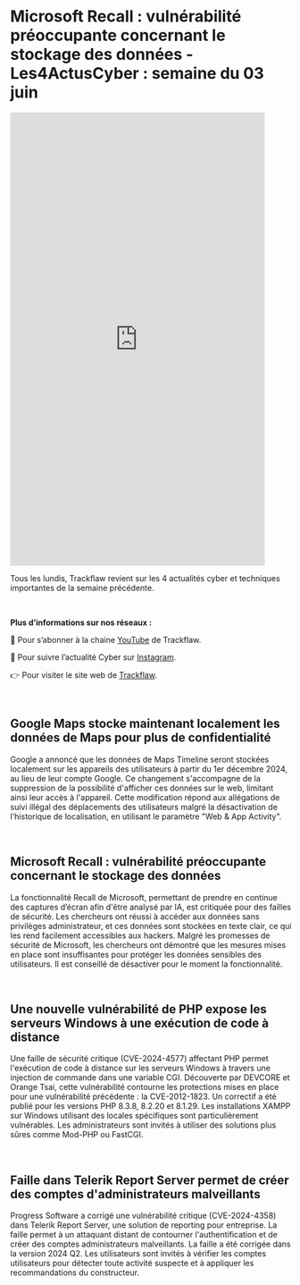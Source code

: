 # Microsoft Recall : vulnérabilité préoccupante concernant le stockage des données - Les4ActusCyber : semaine du 03 juin

    
<div class="flex-container">
   <div class="flex-items">
   <iframe width="456" height="811" src="https://www.youtube.com/embed/Suao__QXXeA" title="Microsoft Recall : vulnérabilité préoccupante concernant le stockage des données - #Les4ActusCyber : semaine du 03 juin" frameborder="0" allow="accelerometer; autoplay; clipboard-write; encrypted-media; gyroscope; picture-in-picture; web-share" allowfullscreen></iframe>
   </div>

   <div class="flex-items">
      <p>Tous les lundis, Trackflaw revient sur les 4 actualités cyber et techniques importantes de la semaine précédente.</p>
      <br>
      <p><strong>Plus d’informations sur nos réseaux :</strong></p>
      <p>🔴 Pour s’abonner à la chaine <a href="https://www.youtube.com/@trackflaw" target="_blank" rel="noopener noreffer ">YouTube</a> de Trackflaw.</p>
      <p>📸 Pour suivre l’actualité Cyber sur <a href="https://www.instagram.com/trackflaw/" target="_blank" rel="noopener noreffer ">Instagram</a>.</p>
      <p>👉 Pour visiter le site web de <a href="https://trackflaw.com" target="_blank" rel="noopener noreffer ">Trackflaw</a>.</p>
   </div>
</div>

    
<br>

## Google Maps stocke maintenant localement les données de Maps pour plus de confidentialité

Google a annoncé que les données de Maps Timeline seront stockées localement sur les appareils des utilisateurs à partir du 1er décembre 2024, au lieu de leur compte Google. Ce changement s'accompagne de la suppression de la possibilité d'afficher ces données sur le web, limitant ainsi leur accès à l'appareil.
Cette modification répond aux allégations de suivi illégal des déplacements des utilisateurs malgré la désactivation de l'historique de localisation, en utilisant le paramètre "Web & App Activity".


<br>

## Microsoft Recall : vulnérabilité préoccupante concernant le stockage des données

La fonctionnalité Recall de Microsoft, permettant de prendre en continue des captures d’écran afin d'être analysé par IA, est critiquée pour des failles de sécurité. Les chercheurs ont réussi à accéder aux données sans privilèges administrateur, et ces données sont stockées en texte clair, ce qui les rend facilement accessibles aux hackers.
Malgré les promesses de sécurité de Microsoft, les chercheurs ont démontré que les mesures mises en place sont insuffisantes pour protéger les données sensibles des utilisateurs. Il est conseillé de désactiver pour le moment la fonctionnalité.


<br>

## Une nouvelle vulnérabilité de PHP expose les serveurs Windows à une exécution de code à distance

Une faille de sécurité critique (CVE-2024-4577) affectant PHP permet l'exécution de code à distance sur les serveurs Windows à travers une injection de commande dans une variable CGI. Découverte par DEVCORE et Orange Tsai, cette vulnérabilité contourne les protections mises en place pour une vulnérabilité précédente : la CVE-2012-1823.
Un correctif a été publié pour les versions PHP 8.3.8, 8.2.20 et 8.1.29. Les installations XAMPP sur Windows utilisant des locales spécifiques sont particulièrement vulnérables. Les administrateurs sont invités à utiliser des solutions plus sûres comme Mod-PHP ou FastCGI.


<br>

## Faille dans Telerik Report Server permet de créer des comptes d'administrateurs malveillants

Progress Software a corrigé une vulnérabilité critique (CVE-2024-4358) dans Telerik Report Server, une solution de reporting pour entreprise. La faille permet à un attaquant distant de contourner l'authentification et de créer des comptes administrateurs malveillants.
La faille a été corrigée dans la version 2024 Q2. Les utilisateurs sont invités à vérifier les comptes utilisateurs pour détecter toute activité suspecte et à appliquer les recommandations du constructeur.


